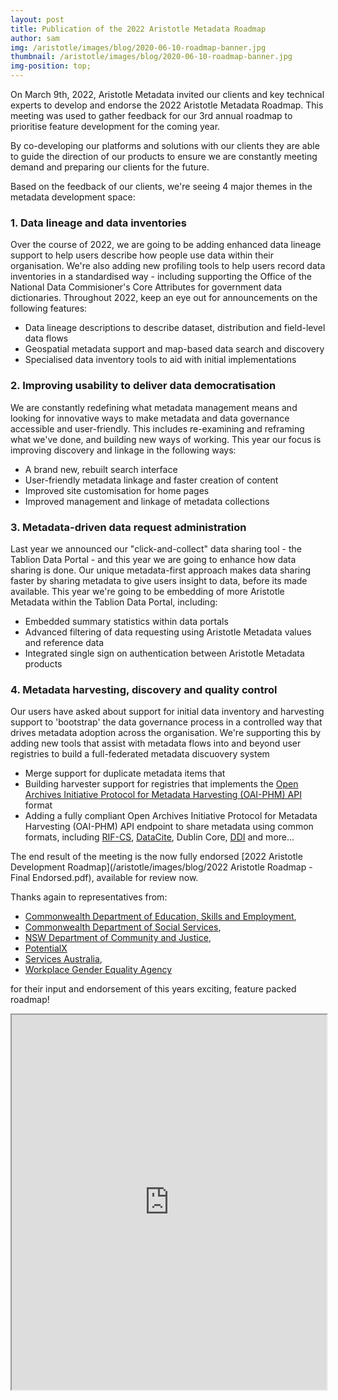 ```yaml
---
layout: post
title: Publication of the 2022 Aristotle Metadata Roadmap
author: sam
img: /aristotle/images/blog/2020-06-10-roadmap-banner.jpg
thumbnail: /aristotle/images/blog/2020-06-10-roadmap-banner.jpg
img-position: top;
---
```


On March 9th, 2022, Aristotle Metadata invited our clients and key technical experts to develop and endorse the 2022 Aristotle Metadata Roadmap. This meeting was used to gather feedback for our 3rd annual roadmap to prioritise feature development for the coming year.

By co-developing our platforms and solutions with our clients they are able to guide the direction of our products to ensure we are constantly meeting demand and preparing our clients for the future.

Based on the feedback of our clients, we're seeing 4 major themes in the metadata development space:

### 1. Data lineage and data inventories
Over the course of 2022, we are going to be adding enhanced data lineage support to help users describe how people use data within their organisation. We're also adding new profiling tools to help users record data inventories in a standardised way - including supporting the Office of the National Data Commisioner's Core Attributes for government data dictionaries. Throughout 2022, keep an eye out for announcements on the following features:
* Data lineage descriptions to describe dataset, distribution and field-level data flows 
* Geospatial metadata support and map-based data search and discovery
* Specialised data inventory tools to aid with initial implementations

### 2. Improving usability to deliver data democratisation
We are constantly redefining what metadata management means and looking for innovative ways to make metadata and data governance accessible and user-friendly. This includes re-examining and reframing what we've done, and building new ways of working. This year our focus is improving discovery and linkage in the following ways:
* A brand new, rebuilt search interface
* User-friendly metadata linkage and faster creation of content
* Improved site customisation for home pages
* Improved management and linkage of metadata collections

### 3. Metadata-driven data request administration
Last year we announced our "click-and-collect" data sharing tool - the Tablion Data Portal - and this year we are going to enhance how data sharing is done. Our unique metadata-first approach makes data sharing faster by sharing metadata to give users insight to data, before its made available. This year we're going to be embedding of more Aristotle Metadata within the Tablion Data Portal, including:
* Embedded summary statistics within data portals
* Advanced filtering of data requesting using Aristotle Metadata values and reference data
* Integrated single sign on authentication between Aristotle Metadata products

### 4. Metadata harvesting, discovery and quality control
Our users have asked about support for initial data inventory and harvesting support to 'bootstrap' the data governance process in a controlled way that drives metadata adoption across the organisation. We're supporting this by adding new tools that assist with metadata flows into and beyond user registries to build a full-federated metadata discuovery system
* Merge support for duplicate metadata items that 
* Building harvester support for registries that implements the [Open Archives Initiative Protocol for Metadata Harvesting (OAI-PHM) API](https://www.openarchives.org/pmh/) format
* Adding a fully compliant Open Archives Initiative Protocol for Metadata Harvesting (OAI-PHM) API endpoint to share metadata using common formats, including [RIF-CS](https://intranet.ands.org.au/display/DOC/About+RIF-CS), [DataCite](https://datacite.org/), Dublin Core, [DDI](https://ddialliance.org/) and more...

The end result of the meeting is the now fully endorsed [2022 Aristotle Development Roadmap](/aristotle/images/blog/2022 Aristotle Roadmap - Final Endorsed.pdf), available for review now.

Thanks again to representatives from:
* [Commonwealth Department of Education, Skills and Employment](https://www.dese.gov.au),
* [Commonwealth Department of Social Services](https://www.dss.gov.au),
* [NSW Department of Community and Justice](https://www.facs.nsw.gov.au/),
* [PotentialX](https://www.potentialx.com.au/)
* [Services Australia](https://www.servicesaustralia.gov.au),
* [Workplace Gender Equality Agency](https://www.wgea.gov.au)

for their input and endorsement of this years exciting, feature packed roadmap!

<iframe
    style="width:100%;height:600px"
    src="https://docs.google.com/gview?embedded=true&url={{site.url}}/aristotle/images/blog/2022 Aristotle Roadmap - Final Endorsed.pdf"
>
</iframe>
